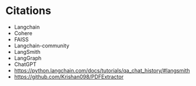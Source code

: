 # Citations
- Langchain
- Cohere
- FAISS
- Langchain-community
- LangSmith
- LangGraph
- ChatGPT
- https://python.langchain.com/docs/tutorials/qa_chat_history/#langsmith
- https://github.com/Krishan098/PDFExtractor